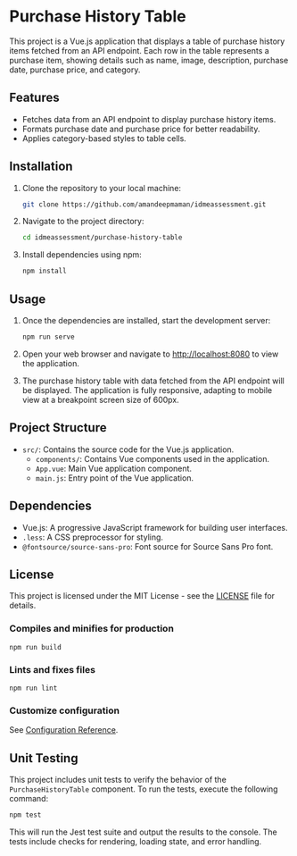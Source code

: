 # Purchase History Table

This project is a Vue.js application that displays a table of purchase history items fetched from an API endpoint. Each row in the table represents a purchase item, showing details such as name, image, description, purchase date, purchase price, and category.

## Features

- Fetches data from an API endpoint to display purchase history items.
- Formats purchase date and purchase price for better readability.
- Applies category-based styles to table cells.

## Installation

1. Clone the repository to your local machine:

   ```bash
   git clone https://github.com/amandeepmaman/idmeassessment.git
   ```

2. Navigate to the project directory:

   ```bash
   cd idmeassessment/purchase-history-table
   ```

3. Install dependencies using npm:

   ```bash
   npm install
   ```

## Usage

1. Once the dependencies are installed, start the development server:

   ```bash
   npm run serve
   ```

2. Open your web browser and navigate to [http://localhost:8080](http://localhost:8080) to view the application.

3. The purchase history table with data fetched from the API endpoint will be displayed. The application is fully responsive, adapting to mobile view at a breakpoint screen size of 600px.

## Project Structure

- `src/`: Contains the source code for the Vue.js application.
  - `components/`: Contains Vue components used in the application.
  - `App.vue`: Main Vue application component.
  - `main.js`: Entry point of the Vue application.

## Dependencies

- Vue.js: A progressive JavaScript framework for building user interfaces.
- `.less`: A CSS preprocessor for styling.
- `@fontsource/source-sans-pro`: Font source for Source Sans Pro font.

## License

This project is licensed under the MIT License - see the [LICENSE](LICENSE) file for details.

### Compiles and minifies for production

```
npm run build
```

### Lints and fixes files

```
npm run lint
```

### Customize configuration

See [Configuration Reference](https://cli.vuejs.org/config/).

## Unit Testing

This project includes unit tests to verify the behavior of the `PurchaseHistoryTable` component. To run the tests, execute the following command:

```bash
npm test
```

This will run the Jest test suite and output the results to the console. The tests include checks for rendering, loading state, and error handling.
